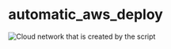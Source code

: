 # automatic_aws_deploy

![Cloud network that is created by the script](https://i.imgur.com/XOOxr6E.png)
